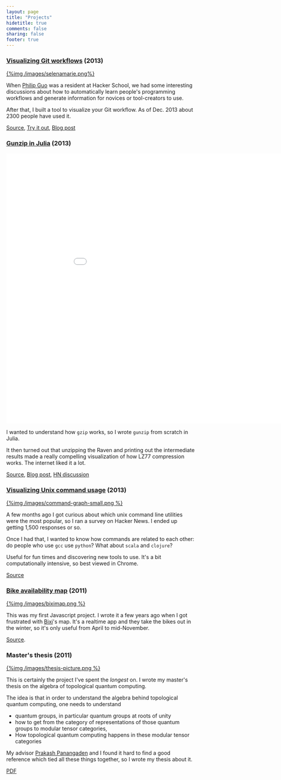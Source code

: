 ```yaml
---
layout: page
title: "Projects"
hidetitle: true
comments: false
sharing: false
footer: true
---
```


### [Visualizing Git workflows](http://visualize-your-git.herokuapp.com) (2013)

[{%img /images/selenamarie.png%}](http://visualize-your-git.herokuapp.com/display/223/sparse)

When [Philip Guo](http://www.pgbovine.net/) was a resident at Hacker
School, we had some interesting discussions about how to automatically
learn people's programming workflows and generate information for
novices or tool-creators to use.

After that, I built a tool to visualize your Git workflow. As of Dec.
2013 about 2300 people have used it.

[Source](https://github.com/jvns/git-workflow),
[Try it out](visualize-your-git.herokuapp.com),
[Blog post](http://jvns.ca/blog/2013/11/13/day-27-magic-testing-functions/)

### [Gunzip in Julia](http://github.com/jvns/gzip.jl) (2013)

<iframe width="960" height="720" src="//www.youtube.com/embed/SWBkneyTyPU" frameborder="0" allowfullscreen></iframe>

I wanted to understand how `gzip` works, so I wrote `gunzip` from
scratch in Julia.

It then turned out that unzipping the Raven and printing out the
intermediate results made a really compelling visualization of how
LZ77 compression works. The internet liked it a lot.

[Source](http://github.com/jvns/gzip.jl),
[Blog post](http://jvns.ca/blog/2013/10/24/day-16-gzip-plus-poetry-equals-awesome/), 
[HN discussion](https://news.ycombinator.com/item?id=6609586)

### [Visualizing Unix command usage](http://jvns.ca/projects/unix-command-survey/graph.html) (2013)

[{%img /images/command-graph-small.png %}](http://jvns.ca/projects/unix-command-survey/graph.html)

A few months ago I got curious about which unix command line utilities
were the most popular, so I ran a survey on Hacker News. I ended up
getting 1,500 responses or so.

Once I had that, I wanted to know how commands are related to each
other: do people who use `gcc` use `python`? What about `scala` and
`clojure`?

Useful for fun times and discovering new tools to use. It's a bit
computationally intensive, so best viewed in Chrome. 

[Source](http://github.com/jvns/unix-command-survey)

### [Bike availability map](http://jvns.ca/bixi/map) (2011)

[{%img /images/biximap.png %}](http://jvns.ca/bixi/map)

This was my first Javascript project. I wrote it a few years ago when
I got frustrated with [Bixi](http://montreal.bixi.com)'s map. It's a
realtime app and they take the bikes out in the winter, so it's only
useful from April to mid-November.

[Source](http://github.com/jvns/biximap).

### Master's thesis (2011)

[{%img /images/thesis-picture.png %}](http://github.com/jvns/masters-thesis)

This is certainly the project I've spent the *longest* on. I wrote my
master's thesis on the algebra of topological quantum computing.

The idea is that in order to understand the algebra behind topological
quantum computing, one needs to understand

* quantum groups, in particular quantum groups at roots of unity
* how to get from the category of representations of those quantum groups to modular tensor categories, 
* How topological quantum computing happens in these modular tensor categories

My advisor [Prakash Panangaden](http://www.cs.mcgill.ca/~prakash/) and
I found it hard to find a good reference which tied all these things
together, so I wrote my thesis about it.

[PDF](https://github.com/jvns/masters-thesis/raw/master/thesis.pdf)
